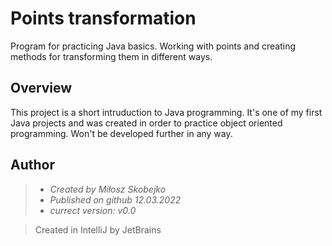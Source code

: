 # Points transformation 
Program for practicing Java basics. Working with points and creating methods for transforming them in different ways.

## Overview
This project is a short intruduction to Java programming. It's one of my first Java projects and was created in order to
practice object oriented programming. Won't be developed further in any way.

## Author
> + _Created by Miłosz Skobejko_
> + _Published on github 12.03.2022_
> + _currect version: v0.0_

> Created in IntelliJ by JetBrains

